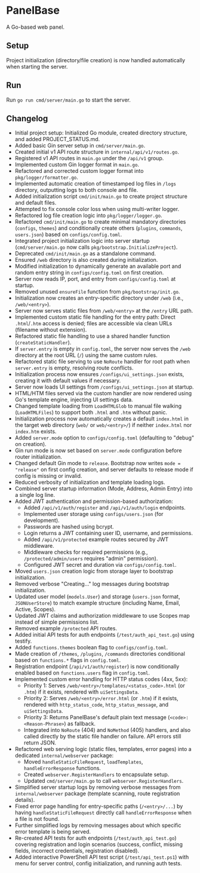 # PanelBase

A Go-based web panel.

## Setup

Project initialization (directory/file creation) is now handled automatically when starting the server.

## Run

Run `go run cmd/server/main.go` to start the server.

## Changelog

- Initial project setup: Initialized Go module, created directory structure, and added PROJECT_STATUS.md.
- Added basic Gin server setup in `cmd/server/main.go`.
- Created initial v1 API route structure in `internal/api/v1/routes.go`.
- Registered v1 API routes in `main.go` under the `/api/v1` group.
- Implemented custom Gin logger format in `main.go`.
- Refactored and corrected custom logger format into `pkg/logger/formatter.go`.
- Implemented automatic creation of timestamped log files in `/logs` directory, outputting logs to both console and file.
- Added initialization script `cmd/init/main.go` to create project structure and default files.
- Attempted to fix console color loss when using multi-writer logger.
- Refactored log file creation logic into `pkg/logger/logger.go`.
- Refactored `cmd/init/main.go` to create minimal mandatory directories (`configs`, `themes`) and conditionally create others (`plugins`, `commands`, `users.json`) based on `configs/config.toml`.
- Integrated project initialization logic into server startup (`cmd/server/main.go` now calls `pkg/bootstrap.InitializeProject`).
- Deprecated `cmd/init/main.go` as a standalone command.
- Ensured `/web` directory is also created during initialization.
- Modified initialization to dynamically generate an available port and random entry string in `configs/config.toml` on first creation.
- Server now reads IP, port, and entry from `configs/config.toml` at startup.
- Removed unused `ensureFile` function from `pkg/bootstrap/init.go`.
- Initialization now creates an entry-specific directory under `/web` (i.e., `/web/<entry>`).
- Server now serves static files from `/web/<entry>` at the `/entry` URL path.
- Implemented custom static file handling for the entry path: Direct `.html`/`.htm` access is denied; files are accessible via clean URLs (filename without extension).
- Refactored static file handling to use a shared handler function (`createStaticHandler`).
- If `server.entry` is empty in `config.toml`, the server now serves the `/web` directory at the root URL (`/`) using the same custom rules.
- Refactored static file serving to use `NoRoute` handler for root path when `server.entry` is empty, resolving route conflicts.
- Initialization process now ensures `/configs/ui_settings.json` exists, creating it with default values if necessary.
- Server now loads UI settings from `/configs/ui_settings.json` at startup.
- HTML/HTM files served via the custom handler are now rendered using Go's template engine, injecting UI settings data.
- Changed template loading from `LoadHTMLGlob` to manual file walking (`LoadHTMLFiles`) to support both `.html` and `.htm` without panic.
- Initialization process now automatically creates a default `index.html` in the target web directory (`web/` or `web/<entry>/`) if neither `index.html` nor `index.htm` exists.
- Added `server.mode` option to `configs/config.toml` (defaulting to "debug" on creation).
- Gin run mode is now set based on `server.mode` configuration before router initialization.
- Changed default Gin mode to `release`. Bootstrap now writes `mode = "release"` on first config creation, and server defaults to release mode if config is missing or invalid.
- Reduced verbosity of initialization and template loading logs.
- Combined server startup information (Mode, Address, Admin Entry) into a single log line.
- Added JWT authentication and permission-based authorization:
  - Added `/api/v1/auth/register` and `/api/v1/auth/login` endpoints.
  - Implemented user storage using `configs/users.json` (for development).
  - Passwords are hashed using bcrypt.
  - Login returns a JWT containing user ID, username, and permissions.
  - Added `/api/v1/protected` example routes secured by JWT middleware.
  - Middleware checks for required permissions (e.g., `/protected/admin/users` requires "admin" permission).
  - Configured JWT secret and duration via `configs/config.toml`.
- Moved `users.json` creation logic from storage layer to bootstrap initialization.
- Removed verbose "Creating..." log messages during bootstrap initialization.
- Updated user model (`models.User`) and storage (`users.json` format, `JSONUserStore`) to match example structure (including Name, Email, Active, Scopes).
- Updated JWT claims and authorization middleware to use Scopes map instead of simple permissions list.
- Removed example `/protected` API routes.
- Added initial API tests for auth endpoints (`/test/auth_api_test.go`) using testify.
- Added `functions.themes` boolean flag to `configs/config.toml`.
- Made creation of `/themes`, `/plugins`, `/commands` directories conditional based on `functions.*` flags in `config.toml`.
- Registration endpoint (`/api/v1/auth/register`) is now conditionally enabled based on `functions.users` flag in `config.toml`.
- Implemented custom error handling for HTTP status codes (4xx, 5xx):
  - Priority 1: Serves `/web/<entry>/templates/<status_code>.html` (or `.htm`) if it exists, rendered with `uiSettingsData`.
  - Priority 2: Serves `/web/<entry>/error.html` (or `.htm`) if it exists, rendered with `http_status_code`, `http_status_message`, and `uiSettingsData`.
  - Priority 3: Returns PanelBase's default plain text message (`<code>: <Reason-Phrase>`) as fallback.
  - Integrated into `NoRoute` (404) and `NoMethod` (405) handlers, and also called directly by the static file handler on failure. API errors still return JSON.
- Refactored web serving logic (static files, templates, error pages) into a dedicated `internal/webserver` package:
  - Moved `handleStaticFileRequest`, `loadTemplates`, `handleErrorResponse` functions.
  - Created `webserver.RegisterHandlers` to encapsulate setup.
  - Updated `cmd/server/main.go` to call `webserver.RegisterHandlers`.
- Simplified server startup logs by removing verbose messages from `internal/webserver` package (template scanning, route registration details).
- Fixed error page handling for entry-specific paths (`/<entry>/...`) by having `handleStaticFileRequest` directly call `handleErrorResponse` when a file is not found.
- Further simplified logs by removing messages about which specific error template is being served.
- Re-created API tests for auth endpoints (`/test/auth_api_test.go`) covering registration and login scenarios (success, conflict, missing fields, incorrect credentials, registration disabled).
- Added interactive PowerShell API test script (`/test/api_test.ps1`) with menu for server control, config initialization, and running auth tests.

